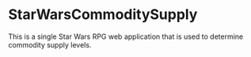 # StarWarsCommoditySupply

This is a single Star Wars RPG web application that is used to determine commodity supply levels.
